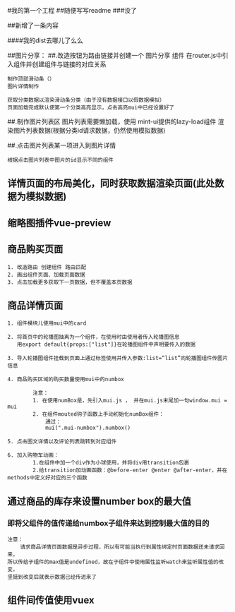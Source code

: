 #我的第一个工程
##随便写写readme
###没了

##新增了一条内容

####我的dist去哪儿了么么





##图片分享：
##.改造按钮为路由链接并创建一个  图片分享  组件 在router.js中引入组件并创建组件与链接的对应关系

    制作顶部滑动条（）
    图片详情制作

    获取分类数据以渲染滑动条分类（由于没有数据接口以假数据模拟）
    页面加载完成默认使第一个分类高亮显示，点击高亮mui中已经设置好了

##.制作图片列表区
    图片列表需要懒加载，使用 mint-ui提供的lazy-load组件
    渲染图片列表数据(根据分类id请求数据，仍然使用模拟数据)


##.点击图片列表某一项进入到图片详情

    根据点击图片列表中图片的id显示不同的组件

## 详情页面的布局美化，同时获取数据渲染页面(此处数据为模拟数据)

## 缩略图插件vue-preview



## 商品购买页面
    1. 改造路由 创建组件 路由匹配
    2. 画出组件页面、加载页面数据
    3. 点击加载更多获取下一页数据，但不覆盖本页数据

## 商品详情页面

    1. 组件模块儿使用mui中的card
    
    2. 将首页中的轮播图抽离为一个组件，在使用时由使用者传入轮播图信息
       用export default{props:["list"]}在轮播图组件中声明要传入的数据

    3. 导入轮播图组件挂载到页面上通过标签使用并传入参数:list=“list”向轮播图组件传图片信息

    4. 商品购买区域的购买数量使用mui中的numbox

            注意：
            1. 在使用numBox是，先引入mui.js ， 并在mui.js末尾加一句window.mui = mui
            2. 在组件mouted钩子函数上手动初始化numBox组件：
                通过：
                mui(".mui-numbox").numbox()

    5. 点击图文详情以及评论列表跳转到对应组件
               
    6. 加入购物车动画：
            1.在组件中加一个div作为小球使用，并将div用transition包裹
            2.给transition加动画函数：@before-enter @enter @after-enter，并在methods中定义好对应的三个函数


## 通过商品的库存来设置number box的最大值
### 即将父组件的值传递给numbox子组件来达到控制最大值的目的
    注意：
        请求商品详情页面数据是异步过程，所以有可能当执行到属性绑定时页面数据还未请求回来，
    所以传给子组件的max值是undefined，故在子组件中使用属性监听watch来监听属性值的改变，
    坚挺到改变后就表示数据已经传进来了


## 组件间传值使用vuex